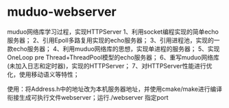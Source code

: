 # muduo-webserver
muduo网络库学习过程，实现HTTPServer
  1、利用socket编程实现的简单echo服务器；
  2、引用Epoll多路复用实现的echo服务器；
  3、引用进程池，实现的一款echo服务器；
  4、利用muduo网络库的思想，实现单进程的服务器；
  5、实现OneLoop pre Thread+ThreadPool模型的echo服务器；
  6、重写muduo网络库(未加入日志和定时器)，实现的HTTPServer；
  7、对HTTPServer性能进行优化，使用移动语义等特性；

使用：将Address.h中的地址改为本机服务器地址，并使用cmake/make进行编译衔接生成可执行文件webserver；运行./webserver 指定port
